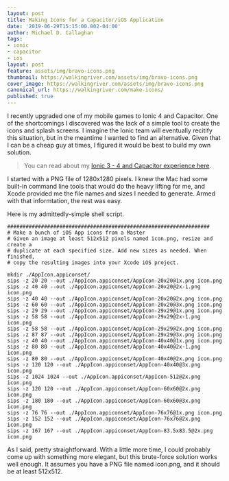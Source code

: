 ```yaml
---
layout: post
title: Making Icons for a Capacitor/iOS Application
date: '2019-06-29T15:15:00.002-04:00'
author: Michael D. Callaghan
tags: 
- ionic 
- capacitor
- ios
layout: post
feature: assets/img/bravo-icons.png
thumbnail: https://walkingriver.com/assets/img/bravo-icons.png
cover_image: https://walkingriver.com/assets/img/bravo-icons.png
canonical_url: https://walkingriver.com/make-icons/
published: true
---
```


I recently upgraded one of my mobile games to Ionic 4 and Capacitor. One of the shortcomings I discovered was the lack of a simple tool to create the icons and splash screens. I imagine the Ionic team will eventually recitify this situation, but in the meantime I wanted to find an alternative. Given that I can be a cheap guy at times, I figured it would be best to build my own solution.

<!--more-->

> You can read about my [Ionic 3 - 4 and Capacitor experience here](https://walkingriver.com/ionic-3-to-4/).

I started with a PNG file of 1280x1280 pixels. I knew the Mac had some built-in command line tools that would do the heavy lifting for me, and Xcode provided me the file names and sizes I needed to generate. Armed with that informtation, the rest was easy. 

Here is my admittedly-simple shell script. 

```
##################################################################
# Make a bunch of iOS App icons from a Master
# Given an image at least 512x512 pixels named icon.png, resize and create a
# duplicate at each specified size. Add new sizes as needed. When finished,
# copy the resulting images into your Xcode iOS project.

mkdir ./AppIcon.appiconset/
sips -z 20 20 --out ./AppIcon.appiconset/AppIcon-20x20@1x.png icon.png
sips -z 40 40 --out ./AppIcon.appiconset/AppIcon-20x20@2x-1.png icon.png
sips -z 40 40 --out ./AppIcon.appiconset/AppIcon-20x20@2x.png icon.png
sips -z 60 60 --out ./AppIcon.appiconset/AppIcon-20x20@3x.png icon.png
sips -z 29 29 --out ./AppIcon.appiconset/AppIcon-29x29@1x.png icon.png
sips -z 58 58 --out ./AppIcon.appiconset/AppIcon-29x29@2x-1.png icon.png
sips -z 58 58 --out ./AppIcon.appiconset/AppIcon-29x29@2x.png icon.png
sips -z 87 87 --out ./AppIcon.appiconset/AppIcon-29x29@3x.png icon.png
sips -z 40 40 --out ./AppIcon.appiconset/AppIcon-40x40@1x.png icon.png
sips -z 80 80 --out ./AppIcon.appiconset/AppIcon-40x40@2x-1.png icon.png
sips -z 80 80 --out ./AppIcon.appiconset/AppIcon-40x40@2x.png icon.png
sips -z 120 120 --out ./AppIcon.appiconset/AppIcon-40x40@3x.png icon.png
sips -z 1024 1024 --out ./AppIcon.appiconset/AppIcon-512@2x.png icon.png
sips -z 120 120 --out ./AppIcon.appiconset/AppIcon-60x60@2x.png icon.png
sips -z 180 180 --out ./AppIcon.appiconset/AppIcon-60x60@3x.png icon.png
sips -z 76 76 --out ./AppIcon.appiconset/AppIcon-76x76@1x.png icon.png
sips -z 152 152 --out ./AppIcon.appiconset/AppIcon-76x76@2x.png icon.png
sips -z 167 167 --out ./AppIcon.appiconset/AppIcon-83.5x83.5@2x.png icon.png

```

As I said, pretty straightforward. With a little more time, I could probably come up with something more elegant, but this brute-force solution works well enough. It assumes you have a PNG file named icon.png, and it should be at least 512x512.

